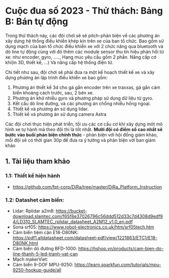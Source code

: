 # Cuộc đua số 2023 - Thử thách: Bảng B: Bán tự động

Trong thử thách này, các đội chơi sẽ sẽ pitch-phản biện về các phương án xây dựng hệ thống điều khiển khép kín trên xe của ban tổ chức. Bao gồm sử dụng mạch của ban tổ chức điều khiển xe với 2 chức năng qua bluetooth và dò line tự động cùng với đó thêm các module sensor thu tín hiệu phản hồi từ xe: như encoder, gyro, ….., Hạng muc yêu cầu gồm 2 phần. Nâng cấp cơ khí(in 3D, thiết kế, …) Và nâng cấp hệ thống điện tử.

Chi tiết như sau, đội chơi sẽ phải đưa ra một kế hoạch thiết kế xe và xây dựng phương án lập trình điều khiển xe bao gồm:
1. Phương án thiết kế 3d cho gá gắn encoder trên xe traxxas, gá gắn cảm biến khoảng cách trước, sau, 2 bên xe.
2. Phương án khử nhiễu gyro và phương pháp sử dụng dữ liệu từ gyro.
3. Kết cấu dò line đường, và các phương án chống nhiễu hồng ngoại.
4. Thiết kế và phương án sử dụng lidar.
5. Thiết kế và phương án sử dụng camera Astra


Các đội chơi thực hiện phát triển, tối ưu các cơ cấu cơ khí xây dựng môt mô hình xe tự hành mà theo đội thi là tốt nhất. 
**Mười đội có điểm số cao nhất sẽ bước vào buổi phản biện chính thức** - phản biện với hội đồng giám khảo, mỗi đội sẽ có thời gian 30p để đưa ra ý tưởng và phản biện với ban giám khảo



## 1. Tài liệu tham khảo

### 1.1: Thiết kế hiện hành
- <https://github.com/fpt-corp/DiRa/tree/master/DiRa_Platform_Instruction>
### 1.2: Datashet cảm biến:
- Lidar: Rplidar a2m8: <https://bucket-download.slamtec.com/f65f8e37026796c56ddd512d33c7d4308d9edf94/LD310_SLAMTEC_rplidar_datasheet_A2M12_v1.0_en.pdf>
- Sona srf05: <https://www.robot-electronics.co.uk/htm/srf05tech.htm>
- Cảm biến tiệm cận E18-D80NK: <https://pdf1.alldatasheet.com/datasheet-pdf/view/1221863/ETC1/E18-D80NK.html>
- Cảm biến dò đường BFD-1000: <https://hshop.vn/products/cam-bien-do-line-thanh-5-led-tranh-vat-can>
- Mạch makerViet: 
- Cảm biến 9-DOF MPU-9250: <https://learn.sparkfun.com/tutorials/mpu-9250-hookup-guide/all>
